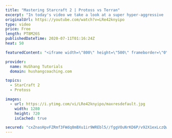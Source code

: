 ```yaml
---
title: "Mastering Starcraft 2 | Protoss vs Terran"
excerpt: "In today's video we take a look at a super hyper-aggressive  PvT style where I open up 3gateRobo into a chargelot attack. Parting would be proud. That's all this is... I'm just trying to get the big boi's attention ;)  Starcraft 2: Protoss vs Terran | What if I just... don't research blink... have I"
originalUrl: https://youtube.com/watch?v=LRe42knyipo
type: video
price: Free
length: PT8M26S
publishedDateTime: 2020-07-11T01:16:24Z
heat: 50

featuredContent: "<iframe width=\"800\" height=\"500\" frameborder=\"0\" src=\"https://www.youtube.com/embed/LRe42knyipo\" allow=\"accelerometer; autoplay; encrypted-media; gyroscope; picture-in-picture\" allowfullscreen></iframe>"

provider:
  name: HuShang Tutorials
  domain: hushangcoaching.com

topics:
  - StarCraft 2
  - Protoss

images:
  - url: https://i.ytimg.com/vi/LRe42knyipo/maxresdefault.jpg
    width: 1280
    height: 720
    isCached: true

secured: "cxZnasHpvFZRmf3FWdq8mBXu1ir9WREbl5//fggVOuNrKD6P/v92X1exLczQwqb5stxivB+gdrjn1bKGdmr/ZkWo+jjZ3WuNPbJkS6k6KFDf7K6O5FndAUqiZffhz6G9cMDWjI9Rn9dvzOO93aMdNb0DaOZYFxGeF013tJ0RPRqFIeSRpGeTRb1Zj1MuqvHP6UaeeexDJIv6KVudzpbc4ZpGZBPO6cEMd/pixYDabqr02tD7jC+OtUT+673S0+M8/QJzs0KyDIOeKSu6YYfzZSHAUAN5Mx8EcCpm3PCKHVoZxby+o9glmfvGkaZaYUXihwczLocKYOpKwdNcTGWv+M0YKuFUtQXx3uwuMeqkhLPyy2jrRGr88dzpyfKuHyxDY7cRS7+tIz9P+J5pc1BlpTl2+hQ+WJmpteFwEU9aeSg=;WY/2F7UoeFCCPGsOVvZ/rg=="
---
```



